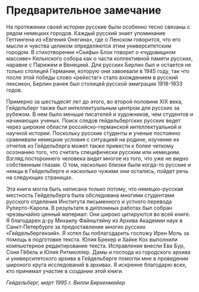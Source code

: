 # Предварительное замечание

На протяжении своей истории русские были особенно тесно связаны с рядом немецких городов. Каждый русский знает упоминание Геттингена из «Евгения Онегина», где о Ленском говорится, что его мысли и чувства целиком определяются этим университетским городом. В стихотворении «Скифы» Блок говорит о «чудовищном массиве» Кельнского собора как о части коллективной памяти русских, наравне с Парижем и Венецией. Для русских Берлин был и остается не только столицей Германии, которую они завоевали в 1945 году, так что после этой победы слово «рейхстаг» стало вхождением в русский лексикон, Берлин ранее был столицей русской эмиграции 1918-1933 годов.

Примерно за шестьдесят лет до этого, во второй половине XIX века, Гейдельберг также был интеллектуальным центром для русских за рубежом. В нем было меньше писателей и художников, чем студентов и начинающих ученых. Поиск следов гейдельбергских русских ведет через широкие области российско-германской интеллектуальной и научной истории. Поскольку русские студенты и ученые постоянно сравнивали немецкие условия с ситуацией на родине, изучение их отчетов из Гейдельберга может также привести к более четкому осознанию того, что считать специфически русским или немецким. Взгляд постороннего человека видит многое из того, что уже не видно собственным глазам. О том, насколько близки были когда-то русские и немцы в Гейдельберге и насколько чужими они остались, пойдет речь на следующих страницах.

Эта книга могла быть написана только потому, что немецко-русская местность Гейдельберга была обследована многими студентами русского отделения Института письменного и устного перевода Руперто-Карола. В результате в дипломных работах был собран чрезвычайно ценный материал: Они широко цитируются во всей книге. Я благодарен д-ру Михаилу Файнштейну из Архива Академии наук в Санкт-Петербурге за предоставление многих русских «Гейдельбергензий». Я хотел бы поблагодарить госпожу Ирен Моль за помощь в подготовке текста. Юлия Брекер и Хайке Кох выполнили компьютерное редактирование текста. Исправления внесли Ева Бур, Соня Гёбель и Юлия Ритмюллер. Дамы и господа из городского архива и университетского архива в Гейдельберге помогли мне в проведении широкого круга исследований в архивах. Я искренне благодарю всех, кто принимал участие в создании этой книги.

*Гейдельберг, март 1995 г.*
*Вилли Биркенмайер*
